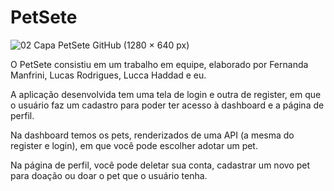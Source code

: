 # PetSete
![02 Capa PetSete GitHub  (1280 × 640 px)](https://user-images.githubusercontent.com/109801407/209677690-578b9d7e-921f-4086-9253-90ae4f5cf6f8.jpg)

O PetSete consistiu em um trabalho em equipe, elaborado por Fernanda Manfrini, Lucas Rodrigues, Lucca Haddad e eu.

A aplicação desenvolvida tem uma tela de login e outra de register, em que o usuário faz um cadastro para poder ter acesso à dashboard e a página de perfil.

Na dashboard temos os pets, renderizados de uma API (a mesma do register e login), em que você pode escolher adotar um pet.

Na página de perfil, você pode deletar sua conta, cadastrar um novo pet para doação ou doar o pet que o usuário tenha.

